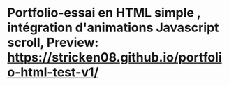 # Portfolio-essai en HTML simple , intégration d'animations Javascript scroll, Preview: https://stricken08.github.io/portfolio-html-test-v1/
